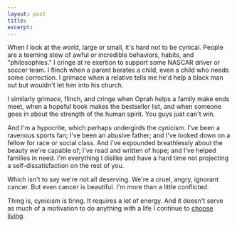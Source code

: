 ```yaml
---
layout: post
title:
excerpt:
---
```


When I look at the world, large or small, it's hard not to be cynical. People are a teeming stew of awful or incredible behaviors, habits, and "philosophies." I cringe at re exertion to support some NASCAR driver or soccer team. I flinch when a parent berates a child, even a child who needs some correction. I grimace when a relative tells me he'd help a black man out but wouldn't let him into his church.

I similarly grimace, flinch, and cringe when Oprah helps a family make ends meet, when a hopeful book makes the bestseller list, and when someone goes in about the strength of the human spirit. You guys just can't win.

And I'm a hypocrite, which perhaps undergirds the cynicism. I've been a ravenous sports fan; I've been an abusive father; and I've looked down on a fellow for race or social class. And i've expounded breathlessly about the beauty we're capable of; I've read and written of hope; and I've helped families in need. I'm everything I dislike and have a hard time not projecting a self-dissatisfaction on the rest of you.

Which isn't to say we're not all deserving. We're a cruel, angry, ignorant cancer. But even cancer is beautiful. I'm more than a little conflicted.

Thing is, cynicism is tiring. It requires a lot of energy. And it doesn't serve as much of a motivation to do anything with a life I continue to [choose living]().